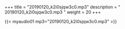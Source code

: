 +++
title = "20190120_k2i0sjqw3c0.mp3"
description = " 20190120_k2i0sjqw3c0.mp3 "
weight = 20
+++

{{< myaudio01 mp3="20190120_k2i0sjqw3c0.mp3" >}}

